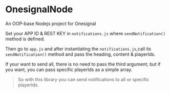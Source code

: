 # OnesignalNode
An OOP-base Nodejs project for Onesignal

Set your APP ID & REST KEY in `notifications.js` where `sendNotification()` method is defined.

Then go to `app.js` and after instantiating the `notifications.js`,call its `sendNotification()` method and pass the heading, content & playerIds.

If your want to send all, there is no need to pass the third argument; but if you want, you can pass specific playerIds as a simple array.

>So with this library you can send notifications to all or specific playerIds.


